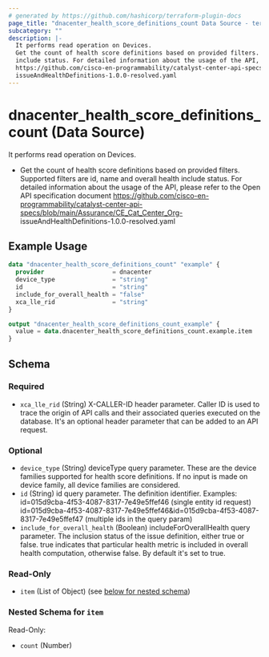 ```yaml
---
# generated by https://github.com/hashicorp/terraform-plugin-docs
page_title: "dnacenter_health_score_definitions_count Data Source - terraform-provider-dnacenter"
subcategory: ""
description: |-
  It performs read operation on Devices.
  Get the count of health score definitions based on provided filters. Supported filters are id, name and overall health
  include status. For detailed information about the usage of the API, please refer to the Open API specification document
  https://github.com/cisco-en-programmability/catalyst-center-api-specs/blob/main/Assurance/CECatCenter_Org-
  issueAndHealthDefinitions-1.0.0-resolved.yaml
---
```


# dnacenter_health_score_definitions_count (Data Source)

It performs read operation on Devices.

- Get the count of health score definitions based on provided filters. Supported filters are id, name and overall health
include status. For detailed information about the usage of the API, please refer to the Open API specification document
https://github.com/cisco-en-programmability/catalyst-center-api-specs/blob/main/Assurance/CE_Cat_Center_Org-
issueAndHealthDefinitions-1.0.0-resolved.yaml

## Example Usage

```terraform
data "dnacenter_health_score_definitions_count" "example" {
  provider                   = dnacenter
  device_type                = "string"
  id                         = "string"
  include_for_overall_health = "false"
  xca_lle_rid                = "string"
}

output "dnacenter_health_score_definitions_count_example" {
  value = data.dnacenter_health_score_definitions_count.example.item
}
```

<!-- schema generated by tfplugindocs -->
## Schema

### Required

- `xca_lle_rid` (String) X-CALLER-ID header parameter. Caller ID is used to trace the origin of API calls and their associated queries executed on the database. It's an optional header parameter that can be added to an API request.

### Optional

- `device_type` (String) deviceType query parameter. These are the device families supported for health score definitions. If no input is made on device family, all device families are considered.
- `id` (String) id query parameter. The definition identifier.
Examples:
id=015d9cba-4f53-4087-8317-7e49e5ffef46 (single entity id request)
id=015d9cba-4f53-4087-8317-7e49e5ffef46&id=015d9cba-4f53-4087-8317-7e49e5ffef47 (multiple ids in the query param)
- `include_for_overall_health` (Boolean) includeForOverallHealth query parameter. The inclusion status of the issue definition, either true or false. true indicates that particular health metric is included in overall health computation, otherwise false. By default it's set to true.

### Read-Only

- `item` (List of Object) (see [below for nested schema](#nestedatt--item))

<a id="nestedatt--item"></a>
### Nested Schema for `item`

Read-Only:

- `count` (Number)
